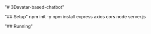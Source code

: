 "# 3Davatar-based-chatbot" 

"## Setup" 
npm init -y
npm install express axios cors
node server.js

"## Running"